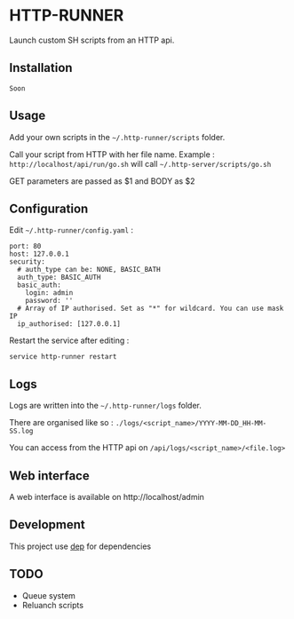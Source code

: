 # HTTP-RUNNER

Launch custom SH scripts from an HTTP api.

## Installation
```
Soon
```

## Usage

Add your own scripts in the `~/.http-runner/scripts` folder.

Call your script from HTTP with her file name. Example : `http://localhost/api/run/go.sh` will call `~/.http-server/scripts/go.sh`

GET parameters are passed as $1 and BODY as $2

## Configuration
Edit `~/.http-runner/config.yaml` :
```
port: 80
host: 127.0.0.1
security:
  # auth_type can be: NONE, BASIC_BATH
  auth_type: BASIC_AUTH
  basic_auth:
    login: admin
    password: ''
  # Array of IP authorised. Set as "*" for wildcard. You can use mask IP
  ip_authorised: [127.0.0.1]
```

Restart the service after editing :
```
service http-runner restart
```

## Logs

Logs are written into the `~/.http-runner/logs` folder.

There are organised like so :
```./logs/<script_name>/YYYY-MM-DD_HH-MM-SS.log```

You can access from the HTTP api on `/api/logs/<script_name>/<file.log>`

## Web interface

A web interface is available on http://localhost/admin

## Development

This project use [dep](https://github.com/golang/dep) for dependencies

## TODO
- Queue system
- Reluanch scripts
